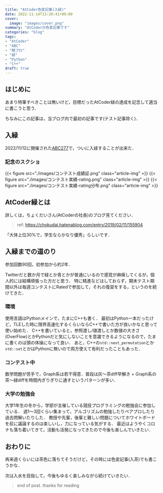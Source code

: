 ```yaml
---
title: "AtCoder色変記事(入緑)"
date: 2022-11-14T13:20:41+09:00
cover:
  image: "images/cover.png"
summary: "AtCoderの色変記事です"
categories: "blog"
tags:
- "AtCoder"
- "ABC"
- "競プロ"
- "緑"
- "Python"
- "C++"
draft: true
---
```


## はじめに
あまり特筆すべきことは無いけど，目標だったAtCoder緑の達成を記念して適当に書こうと思う．

ちなみにこの記事は，当ブログ内で最初の記事です(テスト記事除く)．

## 入緑
2022/11/12に開催された[ABC277](https://atcoder.jp/contests/abc277)で，ついに入緑することが出来た．

### 記念のスクショ
{{< figure src="./images/コンテスト成績証.png" class="article-img" >}}
{{< figure src="./images/コンテスト実績-rating.png" class="article-img" >}}
{{< figure src="./images/コンテスト実績-rating分布.png" class="article-img" >}}

## AtCoder緑とは
詳しくは，ちょくだいさん(AtCoderの社長)のブログ見てください．
> ref: <https://chokudai.hatenablog.com/entry/2019/02/11/155904>

「大体上位30%で，学生ならかなり優秀」らしいです．

## 入緑までの道のり
参加回数90回，初参加から約2年．

Twitterだと数か月で緑とか青とかが普通にいるので感覚が麻痺してくるが，個人的には結構頑張った方だと思う．
特に精進などはしておらず，期末テスト期間以外は毎週コンテストにRatedで参加して，それの復習をする，というのを続けてきた．

### 環境
使用言語はPythonメインで，たまにC++も書く．
最初はPython一本だったけど，TLEした時に限界高速化するくらいならC++で書いた方が良いかなと思って使い始めた．
C++を書いていると，参照渡し/値渡しとか数値の大きさ(OverFlow)とかPythonだと気にしないことを意識できるようになるので，たまに書くのは頭の体操になって良い．
あと，C++の`std::next_permutation`とか`std::set`とかはPythonに無いので両方使えて有利だったこともあった．

### コンテスト中
数学問題が苦手で，Graph系は若干得意．普段は灰～茶diff早解き + Graph系の茶～緑diffを時間内ぎりぎりに通すというパターンが多い．

### 大学の勉強会
大学1年生の冬から，学部が主催している競技プログラミングの勉強会に参加している．
週1～3回くらい集まって，アルゴリズムの勉強したりペアプロしたり過去問解いたりした．
教授や先輩，後輩と難しい問題についてホワイトボードを前に議論するのは楽しいし，力になっている気がする．
最近はようやくコロナも落ち着いてきて，活動も活発になってきたので今後も楽しんでいきたい．

## おわりに
再来週くらいには茶色に落ちてそうだけど，その時には色変記事(入茶)でも書こうかな．

次は入水を目指して，今後もゆるく楽しみながら続けていきたい．

> end of post. thanks for reading
